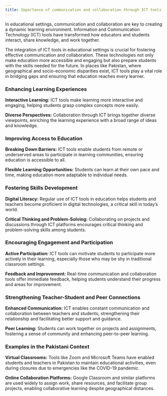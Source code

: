 ```yaml
---
title: Importance of communication and collaboration through ICT tools
---
```


In educational settings, communication and collaboration are key to creating a dynamic learning environment. Information and Communication Technology (ICT) tools have transformed how educators and students interact, share knowledge, and work together.

The integration of ICT tools in educational settings is crucial for fostering effective communication and collaboration. These technologies not only make education more accessible and engaging but also prepare students with the skills needed for the future. In places like Pakistan, where geographical and socio-economic disparities exist, ICT tools play a vital role in bridging gaps and ensuring that education reaches every learner.

### Enhancing Learning Experiences

**Interactive Learning:** ICT tools make learning more interactive and engaging, helping students grasp complex concepts more easily.

**Diverse Perspectives:** Collaboration through ICT brings together diverse viewpoints, enriching the learning experience with a broad range of ideas and knowledge.

### Improving Access to Education

**Breaking Down Barriers:** ICT tools enable students from remote or underserved areas to participate in learning communities, ensuring education is accessible to all.

**Flexible Learning Opportunities:** Students can learn at their own pace and time, making education more adaptable to individual needs.

### Fostering Skills Development

**Digital Literacy:** Regular use of ICT tools in education helps students and teachers become proficient in digital technologies, a critical skill in today’s world.

**Critical Thinking and Problem-Solving:** Collaborating on projects and discussions through ICT platforms encourages critical thinking and problem-solving skills among students.

### Encouraging Engagement and Participation

**Active Participation:** ICT tools can motivate students to participate more actively in their learning, especially those who may be shy in traditional classroom settings.

**Feedback and Improvement:** Real-time communication and collaboration tools offer immediate feedback, helping students understand their progress and areas for improvement.

### Strengthening Teacher-Student and Peer Connections

**Enhanced Communication:** ICT enables constant communication and collaboration between teachers and students, strengthening their relationship and facilitating better support and guidance.

**Peer Learning:** Students can work together on projects and assignments, fostering a sense of community and enhancing peer-to-peer learning.

### Examples in the Pakistani Context

**Virtual Classrooms:** Tools like Zoom and Microsoft Teams have enabled students and teachers in Pakistan to maintain educational activities, even during closures due to emergencies like the COVID-19 pandemic.

**Online Collaboration Platforms:** Google Classroom and similar platforms are used widely to assign work, share resources, and facilitate group projects, enabling collaborative learning despite geographical distances.

